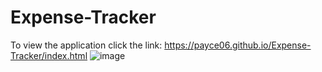 # Expense-Tracker
To view the application click the link: https://payce06.github.io/Expense-Tracker/index.html
![image](https://github.com/payce06/Expense-Tracker/assets/173832651/8f562b68-ab74-4372-b785-f1f948e5d153)
